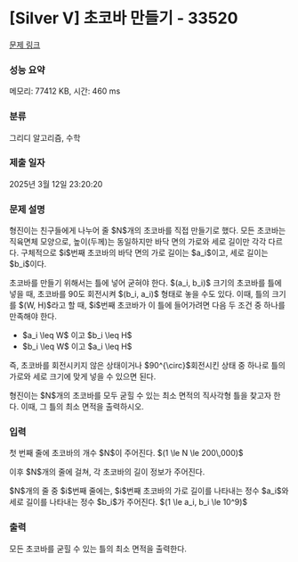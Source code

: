 # [Silver V] 초코바 만들기 - 33520 

[문제 링크](https://www.acmicpc.net/problem/33520) 

### 성능 요약

메모리: 77412 KB, 시간: 460 ms

### 분류

그리디 알고리즘, 수학

### 제출 일자

2025년 3월 12일 23:20:20

### 문제 설명

<p>형진이는 친구들에게 나누어 줄 $N$개의 초코바를 직접 만들기로 했다. 모든 초코바는 직육면체 모양으로, 높이(두께)는 동일하지만 바닥 면의 가로와 세로 길이만 각각 다르다. 구체적으로 $i$번째 초코바의 바닥 면의 가로 길이는 $a_i$이고, 세로 길이는 $b_i$이다.</p>

<p>초코바를 만들기 위해서는 틀에 넣어 굳혀야 한다. $(a_i, b_i)$ 크기의 초코바를 틀에 넣을 때, 초코바를 90도 회전시켜 $(b_i, a_i)$ 형태로 놓을 수도 있다. 이때, 틀의 크기를 $(W, H)$라고 할 때, $i$번째 초코바가 이 틀에 들어가려면 다음 두 조건 중 하나를 만족해야 한다.</p>

<ul>
	<li>$a_i \leq W$ 이고 $b_i \leq H$</li>
	<li>$b_i \leq W$ 이고 $a_i \leq H$</li>
</ul>

<p>즉, 초코바를 회전시키지 않은 상태이거나 $90^{\circ}$회전시킨 상태 중 하나로 틀의 가로와 세로 크기에 맞게 넣을 수 있으면 된다.</p>

<p>형진이는 $N$개의 초코바를 모두 굳힐 수 있는 최소 면적의 직사각형 틀을 찾고자 한다. 이때, 그 틀의 최소 면적을 출력하시오.</p>

### 입력 

 <p>첫 번째 줄에 초코바의 개수 $N$이 주어진다. $(1 \le N \le 200\,000)$</p>

<p>이후 $N$개의 줄에 걸쳐, 각 초코바의 길이 정보가 주어진다.</p>

<p>$N$개의 줄 중 $i$번째 줄에는, $i$번째 초코바의 가로 길이를 나타내는 정수 $a_i$와 세로 길이를 나타내는 정수 $b_i$가 주어진다. $(1 \le a_i, b_i \le 10^9)$</p>

### 출력 

 <p>모든 초코바를 굳힐 수 있는 틀의 최소 면적을 출력한다.</p>

